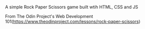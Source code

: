 A simple Rock Paper Scissors game built wtih HTML, CSS and JS

From The Odin Project's Web Development 101(https://www.theodinproject.com/lessons/rock-paper-scissors)